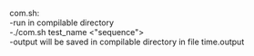 com.sh:  
-run in compilable directory  
-./com.sh test_name <"sequence">  
-output will be saved in compilable directory in file time.output  
